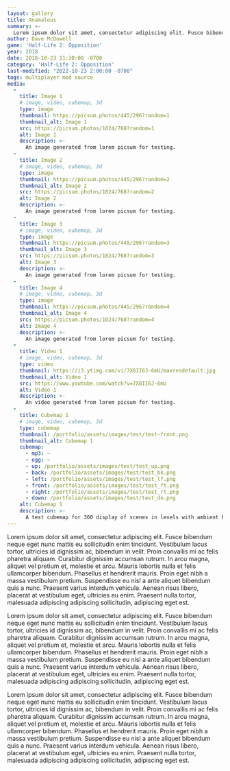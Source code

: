 ```yaml
---
layout: gallery
title: Anamalous
summary: >-
  Lorem ipsum dolor sit amet, consectetur adipiscing elit. Fusce bibendum neque eget nunc mattis
author: Dave McDowell
game: 'Half-Life 2: Opposition'
year: 2018
date: 2018-10-23 11:30:00 -0700
category: 'Half-Life 2: Opposition'
last-modified: "2022-10-23 2:00:00 -0700"
tags: multiplayer mod source
media:
  - 
    title: Image 1
    # image, video, cubemap, 3d
    type: image
    thumbnail: https://picsum.photos/445/296?random=1 
    thumbnail_alt: Image 1
    src: https://picsum.photos/1024/768?random=1 
    alt: Image 1
    description: >-
      An image generated from lorem picsum for testing.
  - 
    title: Image 2
    # image, video, cubemap, 3d
    type: image
    thumbnail: https://picsum.photos/445/296?random=2 
    thumbnail_alt: Image 2
    src: https://picsum.photos/1024/768?random=2 
    alt: Image 2
    description: >-
      An image generated from lorem picsum for testing.
  - 
    title: Image 3
    # image, video, cubemap, 3d
    type: image
    thumbnail: https://picsum.photos/445/296?random=3 
    thumbnail_alt: Image 3
    src: https://picsum.photos/1024/768?random=3 
    alt: Image 3
    description: >-
      An image generated from lorem picsum for testing.
  - 
    title: Image 4
    # image, video, cubemap, 3d
    type: image
    thumbnail: https://picsum.photos/445/296?random=4 
    thumbnail_alt: Image 4
    src: https://picsum.photos/1024/768?random=4 
    alt: Image 4
    description: >-
      An image generated from lorem picsum for testing.
  - 
    title: Video 1
    # image, video, cubemap, 3d
    type: video
    thumbnail: https://i3.ytimg.com/vi/7X8II6J-6mU/maxresdefault.jpg 
    thumbnail_alt: Video 1
    src: https://www.youtube.com/watch?v=7X8II6J-6mU
    alt: Video 1
    description: >-
      An video generated from lorem picsum for testing.
  - 
    title: Cubemap 1
    # image, video, cubemap, 3d
    type: cubemap
    thumbnail: /portfolio/assets/images/test/test-front.png
    thumbnail_alt: Cubemap 1
    cubemap:
      - mp3: ~
      - ogg: ~
      - up: /portfolio/assets/images/test/test_up.png
      - back: /portfolio/assets/images/test/test_bk.png
      - left: /portfolio/assets/images/test/test_lf.png
      - front: /portfolio/assets/images/test/test_ft.png
      - right: /portfolio/assets/images/test/test_rt.png
      - down: /portfolio/assets/images/test/test_dn.png
    alt: Cubemap 1
    description: >-
      A test cubemap for 360 display of scenes in levels with ambient background audio via three.js.
---
```


Lorem ipsum dolor sit amet, consectetur adipiscing elit. Fusce bibendum neque eget nunc mattis eu sollicitudin enim tincidunt. Vestibulum lacus tortor, ultricies id dignissim ac, bibendum in velit. Proin convallis mi ac felis pharetra aliquam. Curabitur dignissim accumsan rutrum. In arcu magna, aliquet vel pretium et, molestie et arcu. Mauris lobortis nulla et felis ullamcorper bibendum. Phasellus et hendrerit mauris. Proin eget nibh a massa vestibulum pretium. Suspendisse eu nisl a ante aliquet bibendum quis a nunc. Praesent varius interdum vehicula. Aenean risus libero, placerat at vestibulum eget, ultricies eu enim. Praesent nulla tortor, malesuada adipiscing adipiscing sollicitudin, adipiscing eget est.

Lorem ipsum dolor sit amet, consectetur adipiscing elit. Fusce bibendum neque eget nunc mattis eu sollicitudin enim tincidunt. Vestibulum lacus tortor, ultricies id dignissim ac, bibendum in velit. Proin convallis mi ac felis pharetra aliquam. Curabitur dignissim accumsan rutrum. In arcu magna, aliquet vel pretium et, molestie et arcu. Mauris lobortis nulla et felis ullamcorper bibendum. Phasellus et hendrerit mauris. Proin eget nibh a massa vestibulum pretium. Suspendisse eu nisl a ante aliquet bibendum quis a nunc. Praesent varius interdum vehicula. Aenean risus libero, placerat at vestibulum eget, ultricies eu enim. Praesent nulla tortor, malesuada adipiscing adipiscing sollicitudin, adipiscing eget est.

Lorem ipsum dolor sit amet, consectetur adipiscing elit. Fusce bibendum neque eget nunc mattis eu sollicitudin enim tincidunt. Vestibulum lacus tortor, ultricies id dignissim ac, bibendum in velit. Proin convallis mi ac felis pharetra aliquam. Curabitur dignissim accumsan rutrum. In arcu magna, aliquet vel pretium et, molestie et arcu. Mauris lobortis nulla et felis ullamcorper bibendum. Phasellus et hendrerit mauris. Proin eget nibh a massa vestibulum pretium. Suspendisse eu nisl a ante aliquet bibendum quis a nunc. Praesent varius interdum vehicula. Aenean risus libero, placerat at vestibulum eget, ultricies eu enim. Praesent nulla tortor, malesuada adipiscing adipiscing sollicitudin, adipiscing eget est.
